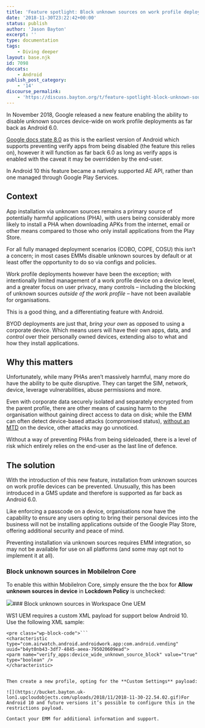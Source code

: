 ```yaml
---
title: 'Feature spotlight: Block unknown sources on work profile deployments'
date: '2018-11-30T23:22:42+00:00'
status: publish
author: 'Jason Bayton'
excerpt: ''
type: documentation
tags: 
    - Diving deeper
layout: base.njk
id: 7098
doccats:
    - Android
publish_post_category:
    - '14'
discourse_permalink:
    - 'https://discuss.bayton.org/t/feature-spotlight-block-unknown-sources-on-work-profile-deployments/243'
---
```

In November 2018, Google released a new feature enabling the ability to disable unknown sources device-wide on work profile deployments as far back as Android 6.0.

[Google docs state 8.0](https://developer.android.com/work/dpc/security#unknown-sources) as this is the earliest version of Android which supports preventing verify apps from being disabled (the feature this relies on), however it will function as far back 6.0 as long as verify apps is enabled with the caveat it may be overridden by the end-user.

In Android 10 this feature became a natively supported AE API, rather than one managed through Google Play Services.

Context
-------

App installation via unknown sources remains a primary source of potentially harmful applications (PHA), with users being considerably more likely to install a PHA when downloading APKs from the internet, email or other means compared to those who only install applications from the Play Store.

For all fully managed deployment scenarios (COBO, COPE, COSU) this isn’t a concern; in most cases EMMs disable unknown sources by default or at least offer the opportunity to do so via configs and policies.

Work profile deployments however have been the exception; with intentionally limited management of a work profile device on a device level, and a greater focus on user privacy, many controls – including the blocking of unknown sources *outside of the work profile* – have not been available for organisations.

This is a good thing, and a differentiating feature with Android.

BYOD deployments are just that, *bring your own* as opposed to using a corporate device. Which means users will have their own apps, data, and *control* over their personally owned devices, extending also to what and how they install applications.

Why this matters
----------------

Unfortunately, while many PHAs aren’t massively harmful, many more do have the ability to be quite disruptive. They can target the SIM, network, device, leverage vulnerabilities, abuse permissions and more.

Even with corporate data securely isolated and separately encrypted from the parent profile, there are other means of causing harm to the organisation without gaining direct access to data on disk; while the EMM can often detect device-based attacks (compromised status), [without an MTD](/android/mtd-and-android-enterprise/) on the device, other attacks may go unnoticed.

Without a way of preventing PHAs from being sideloaded, there is a level of risk which entirely relies on the end-user as the last line of defence.

The solution
------------

With the introduction of this new feature, installation from unknown sources on work profile devices can be prevented. Unusually, this has been introduced in a GMS update and therefore is supported as far back as Android 6.0.

Like enforcing a passcode on a device, organisations now have the capability to ensure any users opting to bring their personal devices into the business will not be installing applications outside of the Google Play Store, offering additional security and peace of mind.

Preventing installation via unknown sources requires EMM integration, so may not be available for use on all platforms (and some may opt not to implement it at all).

### Block unknown sources in MobileIron Core

To enable this within MobileIron Core, simply ensure the the box for **Allow unknown sources in device** in **Lockdown Policy** is unchecked:

![](https://bucket.bayton.uk-lon1.upcloudobjects.com/uploads/2018/11/2018-11-30-23.17.25.gif)### Block unknown sources in Workspace One UEM

WS1 UEM requires a custom XML payload for support below Android 10. Use the following XML sample:

```
<pre class="wp-block-code">```
<characteristic type="com.airwatch.android.androidwork.app:com.android.vending" uuid="b4yt0nb43-3df7-4845-aeea-795020609ead"> 
<parm name="verify_apps:device_wide_unknown_source_block" value="true" type="boolean" /> 
</characteristic>
```
```

Then create a new profile, opting for the **Custom Settings** payload:

![](https://bucket.bayton.uk-lon1.upcloudobjects.com/uploads/2018/11/2018-11-30-22.54.02.gif)For Android 10 and future versions it’s possible to configure this in the restrictions payload.

Contact your EMM for additional information and support.